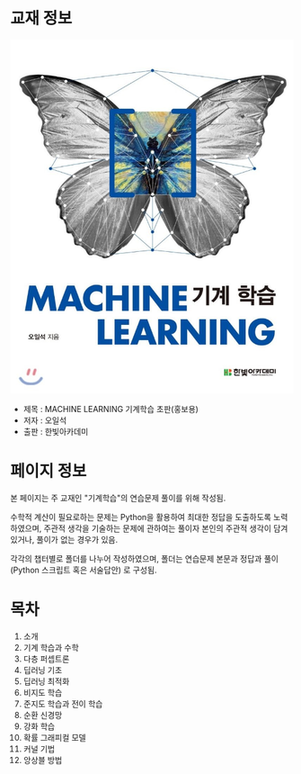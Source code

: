 # 교재 정보

<img src="bookcover.jpg" height="50%">

- 제목 : MACHINE LEARNING 기계학습 초판(홍보용)
- 저자 : 오일석
- 출판 : 한빛아카데미

# 페이지 정보

본 페이지는 주 교재인 "기계학습"의 연습문제 풀이를 위해 작성됨.

수학적 계산이 필요로하는 문제는 Python을 활용하여 최대한 정답을 도출하도록 노력하였으며, 주관적 생각을 기술하는 문제에 관하여는 풀이자 본인의 주관적 생각이 담겨있거나, 풀이가 없는 경우가 있음.

각각의 챕터별로 폴더를 나누어 작성하였으며, 폴더는 연습문제 본문과 정답과 풀이 (Python 스크립트 혹은 서술답안) 로 구성됨.

# 목차

1. 소개
2. 기계 학습과 수학
3. 다층 퍼셉트론
4. 딥러닝 기초
5. 딥러닝 최적화
6. 비지도 학습
7. 준지도 학습과 전이 학습
8. 순환 신경망
9. 강화 학습
10. 확률 그래피컬 모델
11. 커널 기법
12. 앙상블 방법